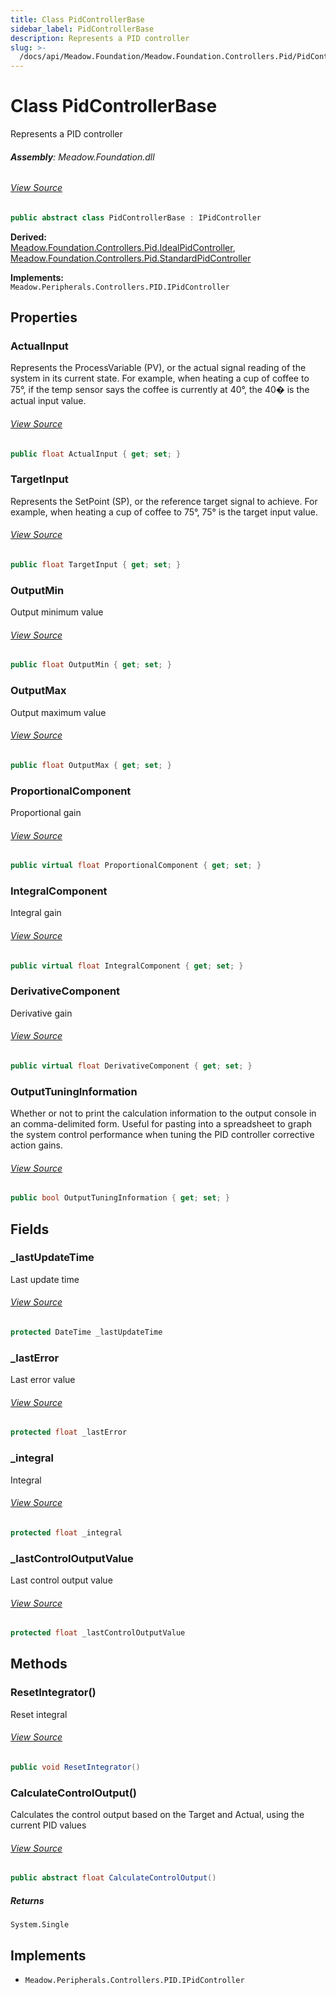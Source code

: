 ```yaml
---
title: Class PidControllerBase
sidebar_label: PidControllerBase
description: Represents a PID controller
slug: >-
  /docs/api/Meadow.Foundation/Meadow.Foundation.Controllers.Pid/PidControllerBase
---
```

# Class PidControllerBase
Represents a PID controller

###### **Assembly**: Meadow.Foundation.dll
###### [View Source](https://github.com/WildernessLabs/Meadow.Foundation.git/blob/develop/Source/Meadow.Foundation.Core/Controllers/PID/PidControllerBase.cs#L9)
```csharp title="Declaration"
public abstract class PidControllerBase : IPidController
```
**Derived:**  
[Meadow.Foundation.Controllers.Pid.IdealPidController](../Meadow.Foundation.Controllers.Pid/IdealPidController), [Meadow.Foundation.Controllers.Pid.StandardPidController](../Meadow.Foundation.Controllers.Pid/StandardPidController)

**Implements:**  
`Meadow.Peripherals.Controllers.PID.IPidController`

## Properties
### ActualInput
Represents the ProcessVariable (PV), or the actual signal
reading of the system in its current state. For example, 
when heating a cup of coffee to 75°, if the temp sensor
says the coffee is currently at 40°, the 40� is the 
actual input value.
###### [View Source](https://github.com/WildernessLabs/Meadow.Foundation.git/blob/develop/Source/Meadow.Foundation.Core/Controllers/PID/PidControllerBase.cs#L39)
```csharp title="Declaration"
public float ActualInput { get; set; }
```
### TargetInput
Represents the SetPoint (SP), or the reference target signal
to achieve. For example, when heating a cup of coffee to 
75°, 75° is the target input value.
###### [View Source](https://github.com/WildernessLabs/Meadow.Foundation.git/blob/develop/Source/Meadow.Foundation.Core/Controllers/PID/PidControllerBase.cs#L45)
```csharp title="Declaration"
public float TargetInput { get; set; }
```
### OutputMin
Output minimum value
###### [View Source](https://github.com/WildernessLabs/Meadow.Foundation.git/blob/develop/Source/Meadow.Foundation.Core/Controllers/PID/PidControllerBase.cs#L50)
```csharp title="Declaration"
public float OutputMin { get; set; }
```
### OutputMax
Output maximum value
###### [View Source](https://github.com/WildernessLabs/Meadow.Foundation.git/blob/develop/Source/Meadow.Foundation.Core/Controllers/PID/PidControllerBase.cs#L55)
```csharp title="Declaration"
public float OutputMax { get; set; }
```
### ProportionalComponent
Proportional gain
###### [View Source](https://github.com/WildernessLabs/Meadow.Foundation.git/blob/develop/Source/Meadow.Foundation.Core/Controllers/PID/PidControllerBase.cs#L60)
```csharp title="Declaration"
public virtual float ProportionalComponent { get; set; }
```
### IntegralComponent
Integral gain
###### [View Source](https://github.com/WildernessLabs/Meadow.Foundation.git/blob/develop/Source/Meadow.Foundation.Core/Controllers/PID/PidControllerBase.cs#L64)
```csharp title="Declaration"
public virtual float IntegralComponent { get; set; }
```
### DerivativeComponent
Derivative gain
###### [View Source](https://github.com/WildernessLabs/Meadow.Foundation.git/blob/develop/Source/Meadow.Foundation.Core/Controllers/PID/PidControllerBase.cs#L68)
```csharp title="Declaration"
public virtual float DerivativeComponent { get; set; }
```
### OutputTuningInformation
Whether or not to print the calculation information to the
output console in an comma-delimited form. Useful for 
pasting into a spreadsheet to graph the system control 
performance when tuning the PID controller corrective
action gains.
###### [View Source](https://github.com/WildernessLabs/Meadow.Foundation.git/blob/develop/Source/Meadow.Foundation.Core/Controllers/PID/PidControllerBase.cs#L76)
```csharp title="Declaration"
public bool OutputTuningInformation { get; set; }
```
## Fields
### _lastUpdateTime
Last update time
###### [View Source](https://github.com/WildernessLabs/Meadow.Foundation.git/blob/develop/Source/Meadow.Foundation.Core/Controllers/PID/PidControllerBase.cs#L15)
```csharp title="Declaration"
protected DateTime _lastUpdateTime
```
### _lastError
Last error value
###### [View Source](https://github.com/WildernessLabs/Meadow.Foundation.git/blob/develop/Source/Meadow.Foundation.Core/Controllers/PID/PidControllerBase.cs#L20)
```csharp title="Declaration"
protected float _lastError
```
### _integral
Integral
###### [View Source](https://github.com/WildernessLabs/Meadow.Foundation.git/blob/develop/Source/Meadow.Foundation.Core/Controllers/PID/PidControllerBase.cs#L25)
```csharp title="Declaration"
protected float _integral
```
### _lastControlOutputValue
Last control output value
###### [View Source](https://github.com/WildernessLabs/Meadow.Foundation.git/blob/develop/Source/Meadow.Foundation.Core/Controllers/PID/PidControllerBase.cs#L30)
```csharp title="Declaration"
protected float _lastControlOutputValue
```
## Methods
### ResetIntegrator()
Reset integral
###### [View Source](https://github.com/WildernessLabs/Meadow.Foundation.git/blob/develop/Source/Meadow.Foundation.Core/Controllers/PID/PidControllerBase.cs#L91)
```csharp title="Declaration"
public void ResetIntegrator()
```
### CalculateControlOutput()
Calculates the control output based on the Target and Actual, using the current PID values
###### [View Source](https://github.com/WildernessLabs/Meadow.Foundation.git/blob/develop/Source/Meadow.Foundation.Core/Controllers/PID/PidControllerBase.cs#L101)
```csharp title="Declaration"
public abstract float CalculateControlOutput()
```

##### Returns

`System.Single`

## Implements

* `Meadow.Peripherals.Controllers.PID.IPidController`
